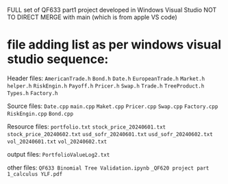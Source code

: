 FULL set of QF633 part1 project
developed in Windows Visual Studio
NOT TO DIRECT MERGE with main (which is from apple VS code)


# file adding list as per windows visual studio sequence:

Header files: `AmericanTrade.h` `Bond.h` `Date.h` `EuropeanTrade.h` `Market.h` `helper.h` `RiskEngin.h` `Payoff.h` `Pricer.h` `Swap.h` `Trade.h` `TreeProduct.h` `Types.h` `Factory.h`

Source files: `Date.cpp` `main.cpp` `Maket.cpp` `Pricer.cpp` `Swap.cpp` `Factory.cpp` `RiskEngin.cpp` `Bond.cpp`

Resource files: `portfolio.txt` `stock_price_20240601.txt` `stock_price_20240602.txt` `usd_sofr_20240601.txt` `usd_sofr_20240602.txt` `vol_20240601.txt` `vol_20240602.txt`

output files: `PortfolioValueLog2.txt`

other files: `QF633 Binomial Tree Validation.ipynb` `_QF620 project part 1_calculus YLF.pdf`

